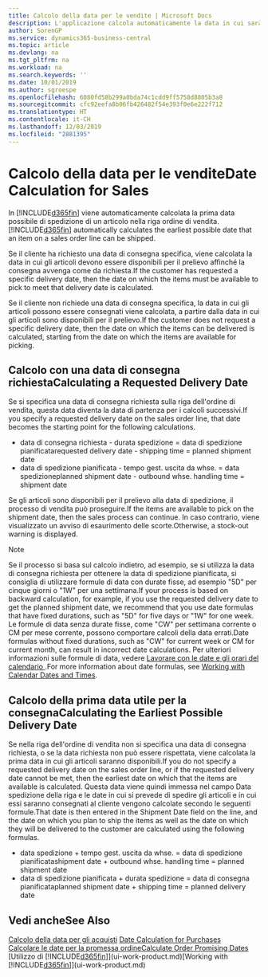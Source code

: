 ```yaml
---
title: Calcolo della data per le vendite | Microsoft Docs
description: L'applicazione calcola automaticamente la data in cui sarà necessario ordinare un articolo da avere in magazzino in una determinata data. Questa è la data in cui si può prevedere che gli articoli ordinati in una data particolare possano essere disponibili per il prelievo.
author: SorenGP
ms.service: dynamics365-business-central
ms.topic: article
ms.devlang: na
ms.tgt_pltfrm: na
ms.workload: na
ms.search.keywords: ''
ms.date: 10/01/2019
ms.author: sgroespe
ms.openlocfilehash: 6080fd58b299a0bda74c1cdd9ff5758d8805b3a8
ms.sourcegitcommit: cfc92eefa8b06fb426482f54e393f0e6e222f712
ms.translationtype: HT
ms.contentlocale: it-CH
ms.lasthandoff: 12/03/2019
ms.locfileid: "2881395"
---
```

# <a name="date-calculation-for-sales"></a><span data-ttu-id="4d50c-104">Calcolo della data per le vendite</span><span class="sxs-lookup"><span data-stu-id="4d50c-104">Date Calculation for Sales</span></span>
<span data-ttu-id="4d50c-105">In [!INCLUDE[d365fin](includes/d365fin_md.md)] viene automaticamente calcolata la prima data possibile di spedizione di un articolo nella riga ordine di vendita.</span><span class="sxs-lookup"><span data-stu-id="4d50c-105">[!INCLUDE[d365fin](includes/d365fin_md.md)] automatically calculates the earliest possible date that an item on a sales order line can be shipped.</span></span>

<span data-ttu-id="4d50c-106">Se il cliente ha richiesto una data di consegna specifica, viene calcolata la data in cui gli articoli devono essere disponibili per il prelievo affinché la consegna avvenga come da richiesta.</span><span class="sxs-lookup"><span data-stu-id="4d50c-106">If the customer has requested a specific delivery date, then the date on which the items must be available to pick to meet that delivery date is calculated.</span></span>

<span data-ttu-id="4d50c-107">Se il cliente non richiede una data di consegna specifica, la data in cui gli articoli possono essere consegnati viene calcolata, a partire dalla data in cui gli articoli sono disponibili per il prelievo.</span><span class="sxs-lookup"><span data-stu-id="4d50c-107">If the customer does not request a specific delivery date, then the date on which the items can be delivered is calculated, starting from the date on which the items are available for picking.</span></span>

## <a name="calculating-a-requested-delivery-date"></a><span data-ttu-id="4d50c-108">Calcolo con una data di consegna richiesta</span><span class="sxs-lookup"><span data-stu-id="4d50c-108">Calculating a Requested Delivery Date</span></span>
<span data-ttu-id="4d50c-109">Se si specifica una data di consegna richiesta sulla riga dell'ordine di vendita, questa data diventa la data di partenza per i calcoli successivi.</span><span class="sxs-lookup"><span data-stu-id="4d50c-109">If you specify a requested delivery date on the sales order line, that date becomes the starting point for the following calculations.</span></span>

- <span data-ttu-id="4d50c-110">data di consegna richiesta - durata spedizione = data di spedizione pianificata</span><span class="sxs-lookup"><span data-stu-id="4d50c-110">requested delivery date - shipping time = planned shipment date</span></span>
- <span data-ttu-id="4d50c-111">data di spedizione pianificata - tempo gest. uscita da whse. = data spedizione</span><span class="sxs-lookup"><span data-stu-id="4d50c-111">planned shipment date - outbound whse. handling time = shipment date</span></span>

<span data-ttu-id="4d50c-112">Se gli articoli sono disponibili per il prelievo alla data di spedizione, il processo di vendita può proseguire.</span><span class="sxs-lookup"><span data-stu-id="4d50c-112">If the items are available to pick on the shipment date, then the sales process can continue.</span></span> <span data-ttu-id="4d50c-113">In caso contrario, viene visualizzato un avviso di esaurimento delle scorte.</span><span class="sxs-lookup"><span data-stu-id="4d50c-113">Otherwise, a stock-out warning is displayed.</span></span>

> [!Note]
> <span data-ttu-id="4d50c-114">Se il processo si basa sul calcolo indietro, ad esempio, se si utilizza la data di consegna richiesta per ottenere la data di spedizione pianificata, si consiglia di utilizzare formule di data con durate fisse, ad esempio "5D" per cinque giorni o "1W" per una settimana.</span><span class="sxs-lookup"><span data-stu-id="4d50c-114">If your process is based on backward calculation, for example, if you use the requested delivery date to get the planned shipment date, we recommend that you use date formulas that have fixed durations, such as "5D" for five days or "1W" for one week.</span></span> <span data-ttu-id="4d50c-115">Le formule di data senza durate fisse, come "CW" per settimana corrente o CM per mese corrente, possono comportare calcoli della data errati.</span><span class="sxs-lookup"><span data-stu-id="4d50c-115">Date formulas without fixed durations, such as "CW" for current week or CM for current month, can result in incorrect date calculations.</span></span> <span data-ttu-id="4d50c-116">Per ulteriori informazioni sulle formule di data, vedere [Lavorare con le date e gli orari del calendario ](ui-enter-date-ranges.md).</span><span class="sxs-lookup"><span data-stu-id="4d50c-116">For more information about date formulas, see [Working with Calendar Dates and Times](ui-enter-date-ranges.md).</span></span>

## <a name="calculating-the-earliest-possible-delivery-date"></a><span data-ttu-id="4d50c-117">Calcolo della prima data utile per la consegna</span><span class="sxs-lookup"><span data-stu-id="4d50c-117">Calculating the Earliest Possible Delivery Date</span></span>
<span data-ttu-id="4d50c-118">Se nella riga dell'ordine di vendita non si specifica una data di consegna richiesta, o se la data richiesta non può essere rispettata, viene calcolata la prima data in cui gli articoli saranno disponibili.</span><span class="sxs-lookup"><span data-stu-id="4d50c-118">If you do not specify a requested delivery date on the sales order line, or if the requested delivery date cannot be met, then the earliest date on which that the items are available is calculated.</span></span> <span data-ttu-id="4d50c-119">Questa data viene quindi immessa nel campo Data spedizione della riga e le date in cui si prevede di spedire gli articoli e in cui essi saranno consegnati al cliente vengono calcolate secondo le seguenti formule.</span><span class="sxs-lookup"><span data-stu-id="4d50c-119">That date is then entered in the Shipment Date field on the line, and the date on which you plan to ship the items as well as the date on which they will be delivered to the customer are calculated using the following formulas.</span></span>

- <span data-ttu-id="4d50c-120">data spedizione + tempo gest. uscita da whse. = data di spedizione pianificata</span><span class="sxs-lookup"><span data-stu-id="4d50c-120">shipment date + outbound whse. handling time = planned shipment date</span></span>
- <span data-ttu-id="4d50c-121">data di spedizione pianificata + durata spedizione = data di consegna pianificata</span><span class="sxs-lookup"><span data-stu-id="4d50c-121">planned shipment date + shipping time = planned delivery date</span></span>


## <a name="see-also"></a><span data-ttu-id="4d50c-122">Vedi anche</span><span class="sxs-lookup"><span data-stu-id="4d50c-122">See Also</span></span>  
 <span data-ttu-id="4d50c-123">[Calcolo della data per gli acquisti](purchasing-date-calculation-for-purchases.md) </span><span class="sxs-lookup"><span data-stu-id="4d50c-123">[Date Calculation for Purchases](purchasing-date-calculation-for-purchases.md) </span></span>  
 [<span data-ttu-id="4d50c-124">Calcolare le date per la promessa ordine</span><span class="sxs-lookup"><span data-stu-id="4d50c-124">Calculate Order Promising Dates</span></span>](sales-how-to-calculate-order-promising-dates.md)  
 <span data-ttu-id="4d50c-125">[Utilizzo di [!INCLUDE[d365fin](includes/d365fin_md.md)]](ui-work-product.md)</span><span class="sxs-lookup"><span data-stu-id="4d50c-125">[Working with [!INCLUDE[d365fin](includes/d365fin_md.md)]](ui-work-product.md)</span></span>
